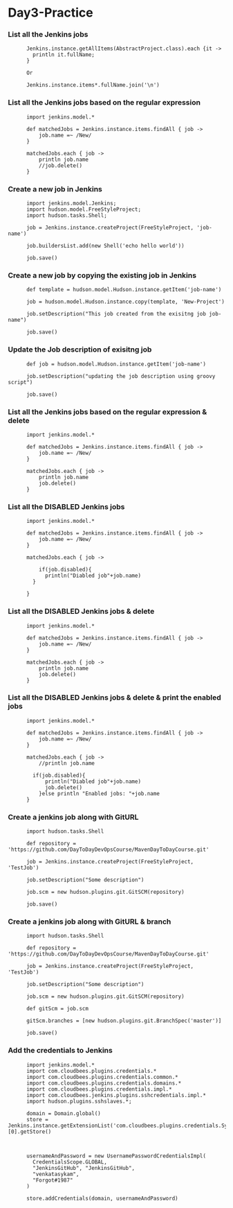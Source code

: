 # Day3-Practice


### List all the Jenkins jobs

          Jenkins.instance.getAllItems(AbstractProject.class).each {it ->
            println it.fullName;
          }

          Or

          Jenkins.instance.items*.fullName.join('\n')

### List all the Jenkins jobs based on the regular expression

          import jenkins.model.*

          def matchedJobs = Jenkins.instance.items.findAll { job ->
              job.name =~ /New/
          }

          matchedJobs.each { job ->
              println job.name
              //job.delete()
          }
          
### Create a new job in Jenkins

          import jenkins.model.Jenkins;
          import hudson.model.FreeStyleProject;
          import hudson.tasks.Shell;

          job = Jenkins.instance.createProject(FreeStyleProject, 'job-name')

          job.buildersList.add(new Shell('echo hello world'))

          job.save()


### Create a new job by copying the existing job in Jenkins

          def template = hudson.model.Hudson.instance.getItem('job-name')

          job = hudson.model.Hudson.instance.copy(template, 'New-Project')

          job.setDescription("This job created from the exisitng job job-name")

          job.save()

### Update the Job description of exisitng job

          def job = hudson.model.Hudson.instance.getItem('job-name')

          job.setDescription("updating the job description using groovy script")

          job.save()

### List all the Jenkins jobs based on the regular expression & delete

          import jenkins.model.*

          def matchedJobs = Jenkins.instance.items.findAll { job ->
              job.name =~ /New/
          }

          matchedJobs.each { job ->
              println job.name
              job.delete()
          }
          
### List all the DISABLED Jenkins jobs

          import jenkins.model.*

          def matchedJobs = Jenkins.instance.items.findAll { job ->
              job.name =~ /New/
          }

          matchedJobs.each { job ->

              if(job.disabled){
                println("Diabled job"+job.name)
            }

          }

### List all the DISABLED Jenkins jobs & delete

          import jenkins.model.*

          def matchedJobs = Jenkins.instance.items.findAll { job ->
              job.name =~ /New/
          }

          matchedJobs.each { job ->
              println job.name
              job.delete()
          }

### List all the DISABLED Jenkins jobs & delete & print the enabled jobs

          import jenkins.model.*

          def matchedJobs = Jenkins.instance.items.findAll { job ->
              job.name =~ /New/
          }

          matchedJobs.each { job ->
              //println job.name

            if(job.disabled){
                println("Diabled job"+job.name)
                job.delete()
              }else println "Enabled jobs: "+job.name
          }
          
### Create a jenkins job along with GitURL

          import hudson.tasks.Shell

          def repository = 'https://github.com/DayToDayDevOpsCourse/MavenDayToDayCourse.git' 

          job = Jenkins.instance.createProject(FreeStyleProject, 'TestJob')

          job.setDescription("Some description") 

          job.scm = new hudson.plugins.git.GitSCM(repository) 

          job.save()

### Create a jenkins job along with GitURL & branch

          import hudson.tasks.Shell

          def repository = 'https://github.com/DayToDayDevOpsCourse/MavenDayToDayCourse.git' 

          job = Jenkins.instance.createProject(FreeStyleProject, 'TestJob')

          job.setDescription("Some description") 

          job.scm = new hudson.plugins.git.GitSCM(repository) 

          def gitScm = job.scm

          gitScm.branches = [new hudson.plugins.git.BranchSpec('master')]

          job.save()

### Add the credentials to Jenkins

          import jenkins.model.*
          import com.cloudbees.plugins.credentials.*
          import com.cloudbees.plugins.credentials.common.*
          import com.cloudbees.plugins.credentials.domains.*
          import com.cloudbees.plugins.credentials.impl.*
          import com.cloudbees.jenkins.plugins.sshcredentials.impl.*
          import hudson.plugins.sshslaves.*;

          domain = Domain.global()
          store = Jenkins.instance.getExtensionList('com.cloudbees.plugins.credentials.SystemCredentialsProvider')[0].getStore()



          usernameAndPassword = new UsernamePasswordCredentialsImpl(
            CredentialsScope.GLOBAL,
            "JenkinsGitHub", "JenkinsGitHub",
            "venkatasykam",
            "Forgot#1987"
          )

          store.addCredentials(domain, usernameAndPassword)
